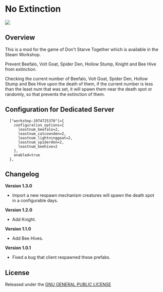 # No Extinction

![](https://steamuserimages-a.akamaihd.net/ugc/785250230723691302/007F774520CA0DDDF9C76D961BCEFF3E27AB5D85/)

## Overview

This is a mod for the game of Don't Starve Together which is available in the Steam Workshop. 

Prevent Beefalo, Volt Goat, Spider Den, Hollow Stump, Knight and Bee Hive from extinction.

Checking the current number of Beefalo, Volt Goat, Spider Den, Hollow Stump and Bee Hive upon the death of them, if the current number is less than the least num that was set, it will spawn them near the death spot or randomly, so that prevents the extinction of them. 

## Configuration for Dedicated Server

```
  ["workshop-1974725370"]={
    configuration_options={
      leastnum_beefalo=2,
      leastnum_catcoonden=2,
      leastnum_lightninggoat=2,
      leastnum_spiderden=2,
      leastnum_beehive=2
    },
    enabled=true 
  },
```

## Changelog

**Version 1.3.0**

- Import a new respawn mechanism creatures will spawn the death spot in a configurable days.

**Version 1.2.0**

- Add Knight.

**Version 1.1.0**

- Add Bee Hives.

**Version 1.0.1**

- Fixed a bug that client respawned these prefabs.

## License

Released under the [GNU GENERAL PUBLIC LICENSE](https://www.gnu.org/licenses/gpl-3.0.en.html)